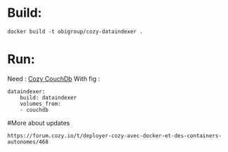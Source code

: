 # Build:
```
docker build -t obigroup/cozy-dataindexer .
```

# Run:
Need : [Cozy CouchDb](https://registry.hub.docker.com/u/obigroup/cozy-couchdb/)
With fig :
```
dataindexer:
    build: dataindexer
    volumes_from:
    - couchdb
```

#More about updates
```
https://forum.cozy.io/t/deployer-cozy-avec-docker-et-des-containers-autonomes/468
```